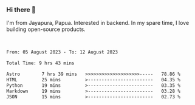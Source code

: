 ### Hi there 👋

I'm from Jayapura, Papua. Interested in backend. In my spare time, I love building open-source products.

<br>

 
 <!--START_SECTION:waka-->

```txt
From: 05 August 2023 - To: 12 August 2023

Total Time: 9 hrs 43 mins

Astro        7 hrs 39 mins   >>>>>>>>>>>>>>>>>>>>-----   78.86 %
HTML         25 mins         >------------------------   04.35 %
Python       19 mins         >------------------------   03.35 %
Markdown     19 mins         >------------------------   03.28 %
JSON         15 mins         >------------------------   02.73 %
```

<!--END_SECTION:waka-->

